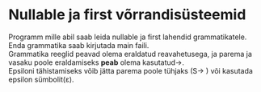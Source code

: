 # Nullable ja first võrrandisüsteemid
Programm mille abil saab leida nullable ja first lahendid grammatikatele. Enda grammatika saab kirjutada main faili. <br>
Grammatika reeglid peavad olema eraldatud reavahetusega, ja parema ja vasaku poole eraldamiseks __peab__ olema kasutatud→. <br>
Epsiloni tähistamiseks võib jätta parema poole tühjaks (S→ ) või kasutada epsilon sümbolit(ε).
